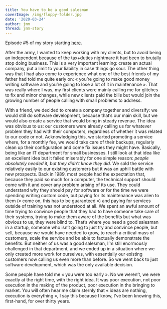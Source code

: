 ```yaml
---
title: You have to be a good salesman
coverImage: /img/floppy-folder.jpg
date: '2020-03-24'
author: jmm
thread: jmm-story
---
```

Episode #5 of my story starting [here](/posts/20200304-my-first-paid-job).

After the army, I wanted to keep working with my clients, but to avoid being an independent because of the tax+duties nightmare it had been to brutally stop doing business. This is a very important learning: create an actual company, put a limit to your liability in case things go sour. The other thing was that I had also come to experience what one of the best friends of my father had told me quite early on: « you’re going to make good money writing software and you’re going to lose a lot of it in maintenance ». That was really where I was, my first clients were mainly calling me for glitches to fix and minor changes, while new clients paid the bills but would join the growing number of people calling with small problems to address.

With a friend, we decided to create a company together and diversify: we would still do software development, because that’s our main skill, but we would also create a service that would bring in steady revenue. The idea was obvious to us: our customers were already calling us for whatever problem they had with their computers, regardless of whether it was related to our code or not. Acknowledging this, we started promoting a service where, for a monthly fee, we would take care of their backups, regularly clean up their configuration and come fix issues they might have. Basically, being like an IT department for small businesses. I still look at that idea like an excellent idea but it failed miserably for one simple reason: _people absolutely needed it, but they didn’t know they did_. We sold the service relatively easily to our existing customers but it was an uphill battle with new prospects. Back in 1989, most people had the expectation that, because they paid so much for a computer, the technical support should come with it and cover any problem arising of its use. They could understand why they should pay for software or for the time we were spending writing custom code, but paying for its maintenance was alien to them (« come on, this has to be guaranteed ») and paying for services outside of training was not understood at all. We spent an awful amount of time trying to convince people that they had to have someone take care of their systems, trying to make them aware of the benefits but what was obvious to us, they were blind to. That’s where you need a good salesman in a startup, someone who isn’t going to just try and convince people, but sell, because we would have needed to grow, to reach a critical mass of customers, scale the service and be able to factually demonstrate the benefits. But neither of us was a good salesman, I’m still enormously challenged in that department, and we ended up in a situation where we only created more work for ourselves, with essentially our existing customers now calling us even more than before. So we went back to just software development, which was the only available decision.

Some people have told me « you were too early ». No we weren’t, we were exactly at the right time, with the right idea. It was poor execution, not poor execution in the making of the product, poor execution in the bringing to market. You will often hear me claim sternly that « ideas are nothing, execution is everything », I say this because I know, I’ve been knowing this, first-hand, for over thirty years.

